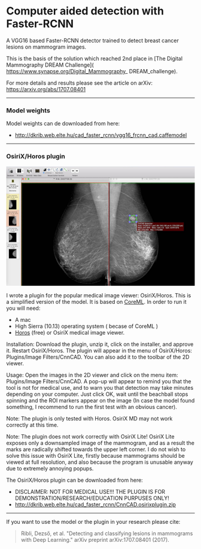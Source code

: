 # Computer aided detection with Faster-RCNN


A VGG16 based Faster-RCNN detector trained to detect breast cancer lesions on mammogram images.

This is the basis of the solution which reached 2nd place in [The Digital Mammography DREAM Challenge]( https://www.synapse.org/Digital_Mammography_ DREAM_challenge).

For more details and results please see the article on arXiv: https://arxiv.org/abs/1707.08401

---

### Model weights

Model weights can de downloaded from here:
- http://dkrib.web.elte.hu/cad_faster_rcnn/vgg16_frcnn_cad.caffemodel


---

### OsiriX/Horos plugin

![plugin](docs/plugin_img_small.jpg)

I wrote a plugin for the popular medical image viewer: OsiriX/Horos. This is a simplified version of the model. It is based on [CoreML](https://developer.apple.com/machine-learning/). In order to run it you will need:
- A mac
- High Sierra (10.13) operating system ( becase of CoreML )
- [Horos](https://www.horosproject.org) (free) or OsiriX medical image viewer.

Installation: Download the plugin, unzip it, click on the installer, and approve it. Restart OsiriX/Horos. The plugin will appear in the menu of OsiriX/Horos: Plugins/Image Filters/CnnCAD. You can also add it to the toolbar of the 2D viewer.

Usage: Open the images in the 2D viewer and click on the menu item: Plugins/Image Filters/CnnCAD. A pop-up will appear to remind you that the tool is not for medical use, and to warn you that detection may take minutes depending on your computer. Just click OK, wait until the beachball stops spinning and the ROI markers appear on the image (In case the model found something, I recommend to run the first test with an obvious cancer).

Note: The plugin is only tested with Horos. OsiriX MD may not work correctly at this time.

Note: The plugin does not work correctly with OsiriX Lite! OsiriX Lite exposes only a downsampled image of the mammogram, and as a result the marks are radically shifted towards the upper left corner. I do not wish to solve this issue with OsiriX Lite, firstly because mammograms should be viewed at full resolution, and also because the program is unusable anyway due to extremely annoying popups.

The OsiriX/Horos plugin can be downloaded from here:
- DISCLAIMER: NOT FOR MEDICAL USE!!! THE PLUGIN IS FOR DEMONSTRATION/RESEARCH/EDUCATION PURPUSES ONLY!
- http://dkrib.web.elte.hu/cad_faster_rcnn/CnnCAD.osirixplugin.zip



---

If you want to use the model or the plugin in your research please cite:
> Ribli, Dezső, et al. "Detecting and classifying lesions in mammograms with Deep Learning." arXiv preprint arXiv:1707.08401 (2017).
